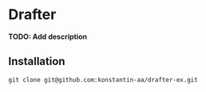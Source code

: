 # Drafter

**TODO: Add description**

## Installation

```shell
git clone git@github.com:konstantin-aa/drafter-ex.git
```
